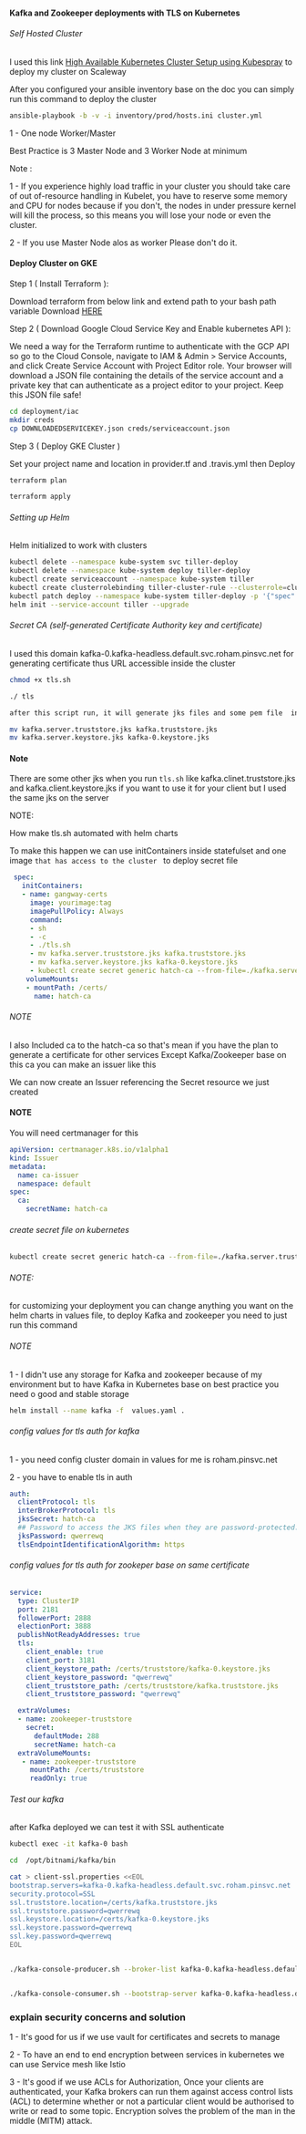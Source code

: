 #### Kafka and Zookeeper deployments with TLS on Kubernetes 

###### Self Hosted Cluster

I used this link [High Available Kubernetes Cluster Setup using Kubespray](https://schoolofdevops.github.io/ultimate-kubernetes-bootcamp/cluster_setup_kubespray/) to deploy my cluster on Scaleway 

After you configured your ansible inventory base on the doc you can simply run this command to deploy the cluster 

```bash
ansible-playbook -b -v -i inventory/prod/hosts.ini cluster.yml
```

1 - One node Worker/Master

Best Practice is 3 Master Node and 3 Worker Node at minimum

Note :

1 - If you experience highly load traffic in your cluster you should take care of out of-resource handling in Kubelet, you have to reserve some memory and CPU for nodes because if you don't, the nodes in under pressure kernel will kill the process, so this means you will lose your node or even the cluster.

2 - If you use Master Node alos as worker Please don't do it.


#### Deploy Cluster on GKE

Step 1 ( Install Terraform ):

Download terraform from below link and extend path to your bash path variable Download [HERE](https://www.terraform.io/downloads.html)


Step 2 ( Download Google Cloud Service Key and Enable kubernetes API ):

We need a way for the Terraform runtime to authenticate with the GCP API so go to the Cloud Console, navigate to IAM & Admin > Service Accounts, and click Create Service Account with Project Editor role. Your browser will download a JSON file containing the details of the service account and a private key that can authenticate as a project editor to your project. Keep this JSON file safe!

```bash
cd deployment/iac
mkdir creds
cp DOWNLOADEDSERVICEKEY.json creds/serviceaccount.json
```

Step 3 ( Deploy GKE Cluster )

Set your project name and location in provider.tf and .travis.yml then Deploy
```bash
terraform plan

terraform apply
```

###### Setting up Helm


Helm initialized to work with clusters

```bash
kubectl delete --namespace kube-system svc tiller-deploy
kubectl delete --namespace kube-system deploy tiller-deploy
kubectl create serviceaccount --namespace kube-system tiller
kubectl create clusterrolebinding tiller-cluster-rule --clusterrole=cluster-admin --serviceaccount=kube-system:tiller
kubectl patch deploy --namespace kube-system tiller-deploy -p '{"spec":{"template":{"spec":{"serviceAccount":"tiller"}}}}'
helm init --service-account tiller --upgrade

```

###### Secret CA (self-generated Certificate Authority key and certificate)

I used this domain kafka-0.kafka-headless.default.svc.roham.pinsvc.net for generating certificate thus URL accessible inside the cluster 

```bash
chmod +x tls.sh 

./ tls

after this script run, it will generate jks files and some pem file  in SSL folder that application can use for authenticating to Kafka I also generated Kafka clients jks for sure 

mv kafka.server.truststore.jks kafka.truststore.jks
mv kafka.server.keystore.jks kafka-0.keystore.jks

```
#### Note 
There are some other jks when you run ```tls.sh``` like kafka.clinet.truststore.jks and kafka.client.keystore.jks if you want to use it for your client but I used the same jks on the server 

NOTE: 

How make tls.sh automated with helm charts 

To make this happen we can use initContainers inside statefulset and one image ```that has access to the cluster ``` to deploy secret file 

```yaml
 spec:
   initContainers:
   - name: gangway-certs
     image: yourimage:tag
     imagePullPolicy: Always
     command:
     - sh
     - -c
     - ./tls.sh
     - mv kafka.server.truststore.jks kafka.truststore.jks
     - mv kafka.server.keystore.jks kafka-0.keystore.jks
     - kubectl create secret generic hatch-ca --from-file=./kafka.server.truststore.jks --from-file=./kafka.server.keystore.jks --from-file=./ca-cert --from-file=ca-key
    volumeMounts:
    - mountPath: /certs/
      name: hatch-ca
```

###### NOTE 
I also Included ca to the hatch-ca so that's mean if you have the plan to generate a certificate for other services Except Kafka/Zookeeper base on this ca you can make an issuer like this

We can now create an Issuer referencing the Secret resource we just created 


#### NOTE 
You will need certmanager for this 


```yaml
apiVersion: certmanager.k8s.io/v1alpha1
kind: Issuer
metadata:
  name: ca-issuer
  namespace: default
spec:
  ca:
    secretName: hatch-ca  
```    


###### create secret file on kubernetes 

```bash
kubectl create secret generic hatch-ca --from-file=./kafka.server.truststore.jks --from-file=./kafka.server.keystore.jks --from-file=./ca-cert --from-file=ca-key
```

###### NOTE: 

for customizing your deployment you can change anything you want on the helm charts in values file, to deploy Kafka and zookeeper you need to just run this command 


######  NOTE 

  1 - I didn't use any storage for Kafka and zookeeper because of my environment but to have Kafka in Kubernetes base on best practice  you need o good and stable storage 

```bash
helm install --name kafka -f  values.yaml .
```

###### config values for tls auth for kafka 


1 - you need config cluster domain in values for me is roham.pinsvc.net

2 - you have to enable tls in auth 

```yaml
auth:
  clientProtocol: tls
  interBrokerProtocol: tls
  jksSecret: hatch-ca
  ## Password to access the JKS files when they are password-protected.
  jksPassword: qwerrewq 
  tlsEndpointIdentificationAlgorithm: https
```
###### config values for tls auth for zookeper base on same certificate 

```yaml
service:
  type: ClusterIP
  port: 2181
  followerPort: 2888
  electionPort: 3888
  publishNotReadyAddresses: true
  tls:
    client_enable: true
    client_port: 3181
    client_keystore_path: /certs/truststore/kafka-0.keystore.jks
    client_keystore_password: "qwerrewq"
    client_truststore_path: /certs/truststore/kafka.truststore.jks
    client_truststore_password: "qwerrewq"

  extraVolumes:
  - name: zookeeper-truststore
    secret:
      defaultMode: 288
      secretName: hatch-ca
  extraVolumeMounts:
   - name: zookeeper-truststore
     mountPath: /certs/truststore
     readOnly: true
```

###### Test our kafka 

after Kafka deployed we can test it with SSL authenticate 


```bash
kubectl exec -it kafka-0 bash 

cd  /opt/bitnami/kafka/bin

cat > client-ssl.properties <<EOL   
bootstrap.servers=kafka-0.kafka-headless.default.svc.roham.pinsvc.net
security.protocol=SSL
ssl.truststore.location=/certs/kafka.truststore.jks
ssl.truststore.password=qwerrewq
ssl.keystore.location=/certs/kafka-0.keystore.jks
ssl.keystore.password=qwerrewq
ssl.key.password=qwerrewq
EOL


./kafka-console-producer.sh --broker-list kafka-0.kafka-headless.default.svc.roham.pinsvc.net:9093 --topic test --producer.config client-ssl.properties 


./kafka-console-consumer.sh --bootstrap-server kafka-0.kafka-headless.default.svc.roham.pinsvc.net:9093 --topic test --from-beginning --consumer.config client-ssl.properties

```


### explain security concerns and solution

1 - It's good for us if we use vault for certificates and secrets to manage 

2 - To have an end to end encryption between services in kubernetes we can use Service mesh like Istio 

3 - It's good if we use ACLs for Authorization, Once your clients are authenticated, your Kafka brokers can run them against access control lists (ACL) to determine whether or not a particular client would be authorised to write or read to some topic. Encryption solves the problem of the man in the middle (MITM) attack.
